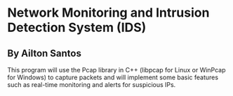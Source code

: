 # Network Monitoring and Intrusion Detection System (IDS)
## By Ailton Santos

This program will use the Pcap library in C++ (libpcap for Linux or WinPcap for Windows) to capture packets and will implement some basic features such as real-time monitoring and alerts for suspicious IPs.
